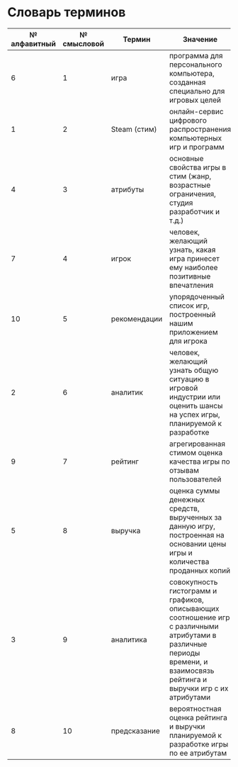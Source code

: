 # Словарь терминов

| № алфавитный | № смысловой | Термин | Значение |
| --- | --- | --- | --- |
| 6 | 1 | игра | программа для персонального компьютера, созданная специально для игровых целей |
| 1 | 2 | Steam (стим) | онлайн-сервис цифрового распространения компьютерных игр и программ |
| 4 | 3 | атрибуты | основные свойства игры в стим (жанр, возрастные ограничения, студия разработчик и т.д.) |
| 7 | 4 | игрок | человек, желающий узнать, какая игра принесет ему наиболее позитивные впечатления |
| 10 | 5 | рекомендации | упорядоченный список игр, построенный нашим приложением для игрока |
| 2 | 6 | аналитик | человек, желающий узнать общую ситуацию в игровой индустрии или оценить шансы на успех игры, планируемой к разработке |
| 9 | 7 | рейтинг | агрегированная стимом оценка качества игры по отзывам пользователей |
| 5 | 8 | выручка | оценка суммы денежных средств, вырученных за данную игру, построенная на основании цены игры и количества проданных копий |
| 3 | 9 | аналитика | совокупность гистограмм и графиков, описывающих соотношение игр с различными атрибутами в различные периоды времени, и взаимосвязь рейтинга и выручки игр с их атрибутами |
| 8 | 10 | предсказание | вероятностная оценка рейтинга и выручки планируемой к разработке игры по ее атрибутам |
